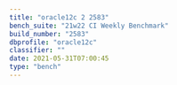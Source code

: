 ```yaml
---
title: "oracle12c 2 2583"
bench_suite: "21w22 CI Weekly Benchmark"
build_number: "2583"
dbprofile: "oracle12c"
classifier: ""
date: 2021-05-31T07:00:45
type: "bench"
---
```

